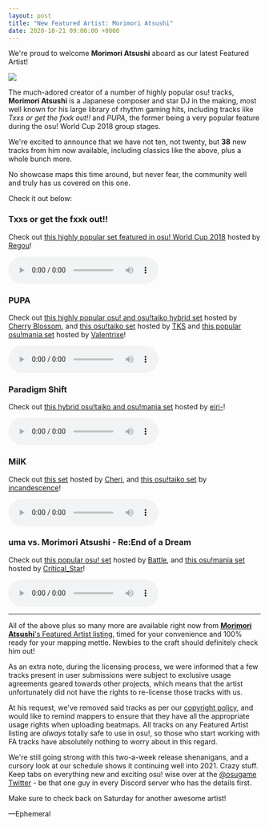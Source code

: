 ```yaml
---
layout: post
title: "New Featured Artist: Morimori Atsushi"
date: 2020-10-21 09:00:00 +0000
---
```


We're proud to welcome **Morimori Atsushi** aboard as our latest Featured Artist!

![](https://assets.ppy.sh/artists/108/header.jpg)

The much-adored creator of a number of highly popular osu! tracks, **Morimori Atsushi** is a Japanese composer and star DJ in the making, most well known for his large library of rhythm gaming hits, including tracks like *Txxs or get the fxxk out!!* and *PUPA*, the former being a very popular feature during the osu! World Cup 2018 group stages.

We're excited to announce that we have not ten, not twenty, but **38** new tracks from him now available, including classics like the above, plus a whole bunch more.

No showcase maps this time around, but never fear, the community well and truly has us covered on this one.

Check it out below:

### Txxs or get the fxxk out!!

Check out [this highly popular set featured in osu! World Cup 2018](https://osu.ppy.sh/beatmapsets/455022) hosted by [Regou](https://osu.ppy.sh/users/419954)!

<audio controls>
    <source src="https://assets.ppy.sh/artists/108/previews/2837.mp3" type="audio/mpeg">
</audio>

### PUPA

Check out [this highly popular osu! and osu!taiko hybrid set](https://osu.ppy.sh/beatmapsets/224164) hosted by [Cherry Blossom](https://osu.ppy.sh/users/1156742), and [this osu!taiko set](https://osu.ppy.sh/beatmapsets/235506) hosted by [TKS](https://osu.ppy.sh/users/940878) and [this popular osu!mania set](https://osu.ppy.sh/beatmapsets/366126) hosted by [Valentrixe](https://osu.ppy.sh/users/2794620)!

<audio controls>
    <source src="https://assets.ppy.sh/artists/108/previews/2826.mp3" type="audio/mpeg">
</audio>

### Paradigm Shift

Check out [this hybrid osu!taiko and osu!mania set](https://osu.ppy.sh/beatmapsets/765055) hosted by [eiri-](https://osu.ppy.sh/users/3388410)!

<audio controls>
    <source src="https://assets.ppy.sh/artists/108/previews/2828.mp3" type="audio/mpeg">
</audio>

### MilK

Check out [this set](https://osu.ppy.sh/beatmapsets/848309) hosted by [Cheri](https://osu.ppy.sh/users/5226970), and [this osu!taiko set](https://osu.ppy.sh/beatmapsets/592095) by [incandescence](https://osu.ppy.sh/users/6256027)!

<audio controls>
    <source src="https://assets.ppy.sh/artists/108/previews/2825.mp3" type="audio/mpeg">
</audio>

### uma vs. Morimori Atsushi - Re:End of a Dream

Check out [this popular osu! set](https://osu.ppy.sh/beatmapsets/557039) hosted by [Battle](https://osu.ppy.sh/users/4037545), and [this osu!mania set](https://osu.ppy.sh/beatmapsets/531425) hosted by [Critical_Star](https://osu.ppy.sh/users/3793196)!

<audio controls>
    <source src="https://assets.ppy.sh/artists/108/previews/2848.mp3" type="audio/mpeg">
</audio>

---

All of the above plus so many more are available right now from [**Morimori Atsushi**'s Featured Artist listing](https://osu.ppy.sh/beatmaps/artists/108), timed for your convenience and 100% ready for your mapping mettle. Newbies to the craft should definitely check him out!

As an extra note, during the licensing process, we were informed that a few tracks present in user submissions were subject to exclusive usage agreements geared towards other projects, which means that the artist unfortunately did not have the rights to re-license those tracks with us. 

At his request, we've removed said tracks as per our [copyright policy](https://osu.ppy.sh/legal/copyright), and would like to remind mappers to ensure that they have all the appropriate usage rights when uploading beatmaps. All tracks on any Featured Artist listing are *always* totally safe to use in osu!, so those who start working with FA tracks have absolutely nothing to worry about in this regard.

We're still going strong with this two-a-week release shenanigans, and a cursory look at our schedule shows it continuing well into 2021. Crazy stuff. Keep tabs on everything new and exciting osu! wise over at the [@osugame Twitter](https://twitter.com/osugame) - be that one guy in every Discord server who has the details first.

Make sure to check back on Saturday for another awesome artist!

—Ephemeral
